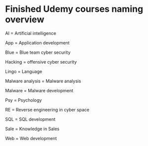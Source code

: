 # Finished Udemy courses naming overview

AI = Artificial intelligence

App = Application development

Blue = Blue team cyber security

Hacking = offensive cyber security

Lingo = Language

Malware analysis = Malware analysis

Malware = Malware development

Psy = Psychology

RE = Reverse engineering in cyber space

SQL = SQL development

Sale = Knowledge in Sales

Web = Web development


